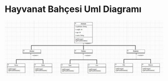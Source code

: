 # Hayvanat Bahçesi Uml Diagramı

![alt text](https://github.com/merttfazli/OOP-ZooUmlDiagram/blob/main/UmlofZoo.JPG)
